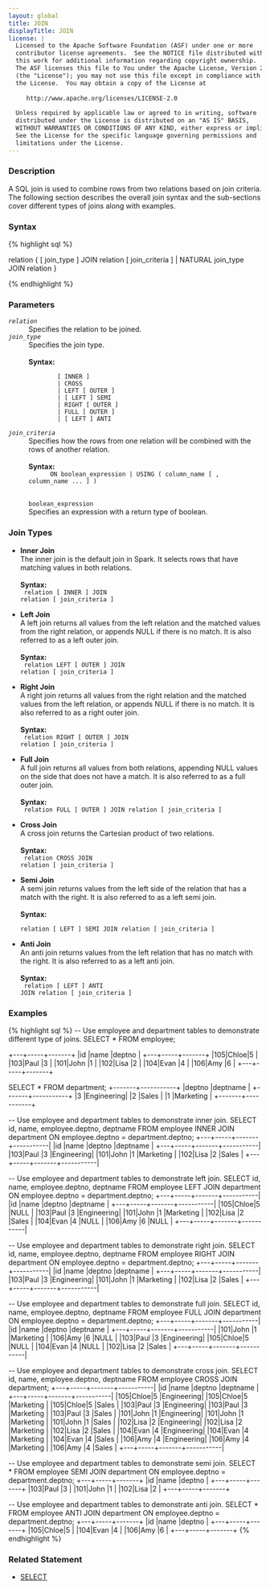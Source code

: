 ```yaml
---
layout: global
title: JOIN
displayTitle: JOIN
license: |
  Licensed to the Apache Software Foundation (ASF) under one or more
  contributor license agreements.  See the NOTICE file distributed with
  this work for additional information regarding copyright ownership.
  The ASF licenses this file to You under the Apache License, Version 2.0
  (the "License"); you may not use this file except in compliance with
  the License.  You may obtain a copy of the License at
 
     http://www.apache.org/licenses/LICENSE-2.0
 
  Unless required by applicable law or agreed to in writing, software
  distributed under the License is distributed on an "AS IS" BASIS,
  WITHOUT WARRANTIES OR CONDITIONS OF ANY KIND, either express or implied.
  See the License for the specific language governing permissions and
  limitations under the License.
---
```

### Description

A SQL join is used to combine rows from two relations based on join criteria. The following section describes the overall join syntax and the sub-sections cover different types of joins along with examples.

### Syntax
{% highlight sql %}

relation { [ join_type ] JOIN relation [ join_criteria ] | NATURAL join_type JOIN relation }

{% endhighlight %}

### Parameters
<dl>
  <dt><code><em>relation</em></code></dt>
  <dd>
    Specifies the relation to be joined.
  </dd>
  <dt><code><em>join_type</em></code></dt>
  <dd>
    Specifies the join type.<br><br>
    <b>Syntax:</b><br>
      <code>
        [ INNER ]
        | CROSS
        | LEFT [ OUTER ]
        | [ LEFT ] SEMI
        | RIGHT [ OUTER ]
        | FULL [ OUTER ]
        | [ LEFT ] ANTI
      </code>
  </dd>
  <dt><code><em>join_criteria</em></code></dt>
  <dd>
    Specifies how the rows from one relation will be combined with the rows of another relation.<br><br>
    <b>Syntax:</b>
      <code>
      ON boolean_expression | USING ( column_name [ , column_name ... ] )
      </code> <br><br>
      <code>boolean_expression</code><br>
      Specifies an expression with a return type of boolean.

  </dd>
</dl>

### Join Types

- <b>Inner Join </b><br>
The inner join is the default join in Spark. It selects rows that have matching values in both relations.<br><br>
  <b>Syntax:</b><br>
    <code>
    relation [ INNER ] JOIN relation [ join_criteria ]
    </code>

- <b>Left Join </b><br>
A left join returns all values from the left relation and the matched values from the right relation, or appends NULL if there is no match. It is also referred to as a left outer join.<br><br>
  <b>Syntax:</b><br>
    <code>
    relation LEFT [ OUTER ] JOIN relation [ join_criteria ]
    </code>

- <b>Right Join </b><br>
A right join returns all values from the right relation and the matched values from the left relation, or appends NULL if there is no match. It is also referred to as a right outer join.<br><br>
  <b>Syntax:</b><br>
    <code>
    relation RIGHT [ OUTER ] JOIN relation [ join_criteria ]
    </code>

- <b>Full Join </b><br>
A full join returns all values from both relations, appending NULL values on the side that does not have a match. It is also referred to as a full outer join.<br><br>
  <b>Syntax:</b><br>
    <code>
    relation FULL [ OUTER ] JOIN relation [ join_criteria ]
    </code>

- <b>Cross Join </b><br>
A cross join returns the Cartesian product of two relations.<br><br>
  <b>Syntax:</b><br>
    <code>
    relation CROSS JOIN relation [ join_criteria ]
    </code>

- <b>Semi Join </b><br>
A semi join returns values from the left side of the relation that has a match with the right. It is also referred to as a left semi join.<br><br>
  <b>Syntax:</b><br>
    <code>
    relation [ LEFT ] SEMI JOIN relation [ join_criteria ]
    </code>

- <b>Anti Join </b><br>
An anti join returns values from the left relation that has no match with the right. It is also referred to as a left anti join.<br><br>
  <b>Syntax:</b><br>
    <code>
    relation [ LEFT ] ANTI JOIN relation [ join_criteria ]
    </code>

### Examples
{% highlight sql %}
-- Use employee and department tables to demonstrate different type of joins.
SELECT * FROM employee;

  +---+-----+-------+
  |id |name |deptno |
  +---+-----+-------+
  |105|Chloe|5      |
  |103|Paul |3      |
  |101|John |1      |
  |102|Lisa |2      |
  |104|Evan |4      |
  |106|Amy  |6      |
  +---+-----+-------+

SELECT * FROM department;
  +-------+-----------+
  |deptno |deptname   |
  +-------+-----------+
  |3      |Engineering|
  |2      |Sales      |
  |1      |Marketing  |
  +-------+-----------+

-- Use employee and department tables to demonstrate inner join.
SELECT id, name, employee.deptno, deptname
  FROM employee INNER JOIN department ON employee.deptno = department.deptno;
  +---+-----+-------+-----------|
  |id |name |deptno |deptname   |
  +---+-----+-------+-----------|
  |103|Paul |3      |Engineering|
  |101|John |1      |Marketing  |
  |102|Lisa |2      |Sales      |
  +---+-----+-------+-----------|

-- Use employee and department tables to demonstrate left join.
SELECT id, name, employee.deptno, deptname
  FROM employee LEFT JOIN department ON employee.deptno = department.deptno;
  +---+-----+-------+-----------|
  |id |name |deptno |deptname   |
  +---+-----+-------+-----------|
  |105|Chloe|5      |NULL       |
  |103|Paul |3      |Engineering|
  |101|John |1      |Marketing  |
  |102|Lisa |2      |Sales      |
  |104|Evan |4      |NULL       |
  |106|Amy  |6      |NULL       |
  +---+-----+-------+-----------|

-- Use employee and department tables to demonstrate right join.
SELECT id, name, employee.deptno, deptname
  FROM employee RIGHT JOIN department ON employee.deptno = department.deptno;
  +---+-----+-------+-----------|
  |id |name |deptno |deptname   |
  +---+-----+-------+-----------|
  |103|Paul |3      |Engineering|
  |101|John |1      |Marketing  |
  |102|Lisa |2      |Sales      |
  +---+-----+-------+-----------|

-- Use employee and department tables to demonstrate full join.
SELECT id, name, employee.deptno, deptname
  FROM employee FULL JOIN department ON employee.deptno = department.deptno;
  +---+-----+-------+-----------|
  |id |name |deptno |deptname   |
  +---+-----+-------+-----------|
  |101|John |1      |Marketing  |
  |106|Amy  |6      |NULL       |
  |103|Paul |3      |Engineering|
  |105|Chloe|5      |NULL       |
  |104|Evan |4      |NULL       |
  |102|Lisa |2      |Sales      |
  +---+-----+-------+-----------|

-- Use employee and department tables to demonstrate cross join.
SELECT id, name, employee.deptno, deptname FROM employee CROSS JOIN department;
  +---+-----+-------+-----------|
  |id |name |deptno |deptname   |
  +---+-----+-------+-----------|
  |105|Chloe|5      |Engineering|
  |105|Chloe|5      |Marketing  |
  |105|Chloe|5      |Sales      |
  |103|Paul |3      |Engineering|
  |103|Paul |3      |Marketing  |
  |103|Paul |3      |Sales      |
  |101|John |1      |Engineering|
  |101|John |1      |Marketing  |
  |101|John |1      |Sales      |
  |102|Lisa |2      |Engineering|
  |102|Lisa |2      |Marketing  |
  |102|Lisa |2      |Sales      |
  |104|Evan |4      |Engineering|
  |104|Evan |4      |Marketing  |
  |104|Evan |4      |Sales      |
  |106|Amy  |4      |Engineering|
  |106|Amy  |4      |Marketing  |
  |106|Amy  |4      |Sales      |
  +---+-----+-------+-----------|

-- Use employee and department tables to demonstrate semi join.
SELECT * FROM employee SEMI JOIN department ON employee.deptno = department.deptno;
  +---+-----+-------+
  |id |name |deptno |
  +---+-----+-------+
  |103|Paul |3      |
  |101|John |1      |
  |102|Lisa |2      |
  +---+-----+-------+

-- Use employee and department tables to demonstrate anti join.
SELECT * FROM employee ANTI JOIN department ON employee.deptno = department.deptno;
  +---+-----+-------+
  |id |name |deptno |
  +---+-----+-------+
  |105|Chloe|5      |
  |104|Evan |4      |
  |106|Amy  |6      |
  +---+-----+-------+
{% endhighlight %}


### Related Statement
- [SELECT](sql-ref-syntax-qry-select.html)
